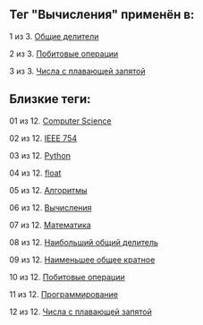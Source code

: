 ## Тег "Вычисления" применён в:

1 из 3. [Общие делители](../Математика/Общие%20делители.md)

2 из 3. [Побитовые операции](../Computer%20science/Побитовые%20операции.md)

3 из 3. [Числа с плавающей запятой](../Computer%20science/Числа%20с%20плавающей%20запятой.md)

## Близкие теги:

01 из 12. [Computer Science](./Computer%20Science.md)

02 из 12. [IEEE 754](./IEEE%20754.md)

03 из 12. [Python](./Python.md)

04 из 12. [float](./float.md)

05 из 12. [Алгоритмы](./Алгоритмы.md)

06 из 12. [Вычисления](./Вычисления.md)

07 из 12. [Математика](./Математика.md)

08 из 12. [Наибольший общий делитель](./Наибольший%20общий%20делитель.md)

09 из 12. [Наименьшее общее кратное](./Наименьшее%20общее%20кратное.md)

10 из 12. [Побитовые операции](./Побитовые%20операции.md)

11 из 12. [Программирование](./Программирование.md)

12 из 12. [Числа с плавающей запятой](./Числа%20с%20плавающей%20запятой.md)

